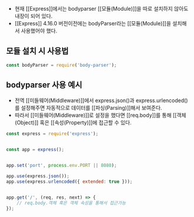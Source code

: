 - 현재 [[Express]]에서는 bodyparser [[모듈(Module)]]을 따로 설치하지 않아도 내장이 되어 있다.
- [[Express]] 4.16.0 버전이전에는 bodyParser라는 [[모듈(Module)]]을 설치해서 사용했어야 했다.

## 모듈 설치 시 사용법

```js
const bodyParser = require('body-parser');
```

## bodyparser 사용 예시

-  전역 [[미들웨어(Middleware)]]에서 express.json()과 express.urlencoded()를 설정해주면 자동적으로 데이터를 [[파싱(Parsing)]]해서 보여준다.
- 따라서 [[미들웨어(Middleware)]]로 설정을 했다면 [[req.body]]를 통해 [[객체(Object)]] 혹은 [[속성(Property)]]에 접근할 수 있다.


```js
const express = require('express');

  
const app = express();


app.set('port', process.env.PORT || 8080);

app.use(express.json());
app.use(express.urlencoded({ extended: true }));


app.get('/', (req, res, next) => {
	// req.body.객체 혹은 객체 속성을 통해서 접근가능
});
```